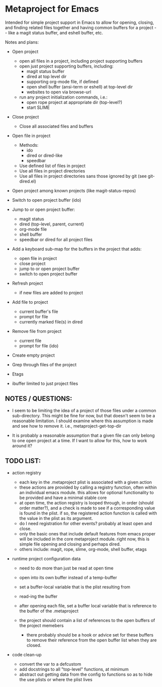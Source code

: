 Metaproject for Emacs
=====================

Intended for simple project support in Emacs to allow for opening,
closing, and finding related files together and having common buffers
for a project -- like a magit status buffer, and eshell buffer, etc.

Notes and plans:

- Open project
  - open all files in a project, including project supporting buffers
  - open just project supporting buffers, including:
    - magit status buffer
    - dired at top level dir
    - supporting org-mode file, if defined
    - open shell buffer (ansi-term or eshell) at top-level dir
    - websites to open via browse-url
  - run any project initialization commands, i.e.:
    - open rope project at appropriate dir (top-level?)
    - start SLIME

- Close project
  - Close all associated files and buffers

- Open file in project
  - Methods:
    - ido
    - dired or dired-like
    - speedbar
  - Use defined list of files in project
  - Use all files in project directories
  - Use all files in project directories sans those ignored by git
    (see git-dired.el)

- Open project among known projects (like magit-status-repos)

- Switch to open project buffer (ido)

- Jump to or open project buffer:
  - magit status
  - dired (top-level, parent, current)
  - org-mode file
  - shell buffer
  - speedbar or dired for all project files

- Add a keyboard sub-map for the buffers in the project that adds:
  - open file in project
  - close project
  - jump to or open project buffer
  - switch to open project buffer

- Refresh project
  - if new files are added to project

- Add file to project
  - current buffer's file
  - prompt for file
  - currently marked file(s) in dired

- Remove file from project
  - current file
  - prompt for file (ido)

- Create empty project

- Grep through files of the project

- Etags

- ibuffer limited to just project files


NOTES / QUESTIONS:
-----------------

- I seem to be limiting the idea of a project of those files under a
  common sub-directory.  This might be fine for now, but that doesn't
  seem to be a reasonable limitation.  I should examine where this
  assumption is made and see how to remove it.  i.e.,
  metaproject-get-top-dir

- It is probably a reasonable assumption that a given file can only
  belong to one open project at a time.  If I want to allow for this,
  how to work around it?
  
TODO LIST:
----------

- action registry
  - each key in the .metaproject plist is associated with a given
    action
  - these actions are provided by calling a registry function, often
    within an individual emacs module.  this allows for optional
    functionality to be provided and have a minimal stable core
  - at open time, the action registry is looped through, in order
    (should order matter?), and a check is made to see if a
    corresponding value is found in the plist.  if so, the registered
    action function is called with the value in the plist as its
    argument.
  - do I need registration for other events?  probably at least open
    and close.
  - only the basic ones that include default features from emacs
    proper will be included in the core metaproject module.  right
    now, this is simple file opening and closing and perhaps dired.
  - others include: magit, rope, slime, org-mode, shell buffer, etags

- runtime project configuration data
  - need to do more than just be read at open time
  - open into its own buffer instead of a temp-buffer
  - set a buffer-local variable that is the plist resulting from
  - read-ing the buffer
  
  - after opening each file, set a buffer local variable that is
    reference to the buffer of the .metaproject
  - the project should contain a list of references to the open
    buffers of the project memebers
    - there probably should be a hook or advice set for these buffers
      to remove their reference from the open buffer list when they
      are closed.
    
- code clean-up
  - convert the var to a defcustom
  - add docstrings to all "top-level" functions, at minimum
  - abstract out getting data from the config to functions so as to
    hide the use plists or where the plist lives

  
